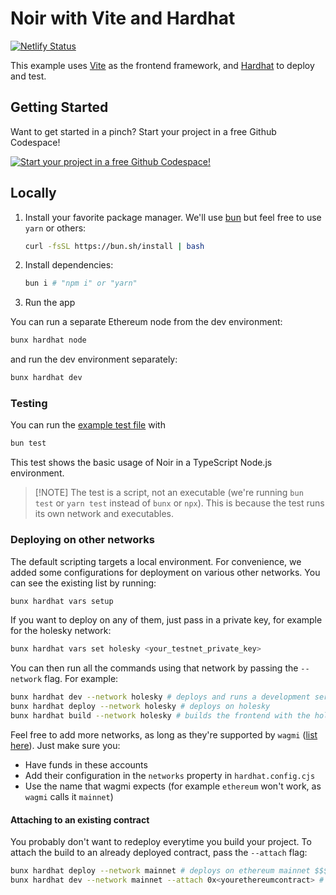 # Noir with Vite and Hardhat

[![Netlify Status](https://api.netlify.com/api/v1/badges/e4bd1ebc-6be1-4ed2-8be8-18f70382ae22/deploy-status)](https://app.netlify.com/sites/noir-vite-hardhat/deploys)

This example uses [Vite](https://vite.dev/) as the frontend framework, and
[Hardhat](https://hardhat.org/) to deploy and test.

## Getting Started

Want to get started in a pinch? Start your project in a free Github Codespace!

[![Start your project in a free Github Codespace!](https://github.com/codespaces/badge.svg)](https://codespaces.new/noir-lang/noir-starter/tree/main)

## Locally

1. Install your favorite package manager. We'll use [bun](https://bun.sh/docs/installation) but feel
   free to use `yarn` or others:

   ```bash
   curl -fsSL https://bun.sh/install | bash
   ```

2. Install dependencies:

   ```bash
   bun i # "npm i" or "yarn"
   ```

3. Run the app

You can run a separate Ethereum node from the dev environment:

```bash
bunx hardhat node
```

and run the dev environment separately:

```bash
bunx hardhat dev
```

### Testing

You can run the [example test file](./test/index.test.ts) with

```bash
bun test
```

This test shows the basic usage of Noir in a TypeScript Node.js environment.

> [!NOTE] The test is a script, not an executable (we're running `bun test` or `yarn test` instead
> of `bunx` or `npx`). This is because the test runs its own network and executables.

### Deploying on other networks

The default scripting targets a local environment. For convenience, we added some configurations for
deployment on various other networks. You can see the existing list by running:

```bash
bunx hardhat vars setup
```

If you want to deploy on any of them, just pass in a private key, for example for the holesky
network:

```bash
bunx hardhat vars set holesky <your_testnet_private_key>
```

You can then run all the commands using that network by passing the `--network` flag. For example:

```bash
bunx hardhat dev --network holesky # deploys and runs a development server on holesky
bunx hardhat deploy --network holesky # deploys on holesky
bunx hardhat build --network holesky # builds the frontend with the holesky target
```

Feel free to add more networks, as long as they're supported by `wagmi`
([list here](https://wagmi.sh/react/api/chains#available-chains)). Just make sure you:

- Have funds in these accounts
- Add their configuration in the `networks` property in `hardhat.config.cjs`
- Use the name that wagmi expects (for example `ethereum` won't work, as `wagmi` calls it `mainnet`)

#### Attaching to an existing contract

You probably don't want to redeploy everytime you build your project. To attach the build to an
already deployed contract, pass the `--attach` flag:

```bash
bunx hardhat deploy --network mainnet # deploys on ethereum mainnet $$$$$!
bunx hardhat dev --network mainnet --attach 0x<yourethereumcontract> # you're now developing using an existing verifier contract
```
